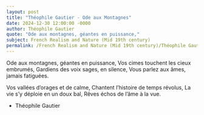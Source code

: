 ```yaml
---
layout: post
title: "Théophile Gautier - Ode aux Montagnes"
date: 2024-12-30 12:00:00 -0000
author: Théophile Gautier
quote: "Ode aux montagnes, géantes en puissance,"
subject: French Realism and Nature (Mid 19th century)
permalink: /French Realism and Nature (Mid 19th century)/Théophile Gautier/Théophile Gautier - Ode aux Montagnes
---
```


Ode aux montagnes, géantes en puissance,
Vos cimes touchent les cieux embrumés,
Gardiens des voix sages, en silence,
Vous parlez aux âmes, jamais fatiguées.

Vos vallées d’orages et de calme,
Chantent l’histoire de temps révolus,
La vie s’y déploie en un doux bal,
Rêves échos de l’âme à la vue.


- Théophile Gautier
